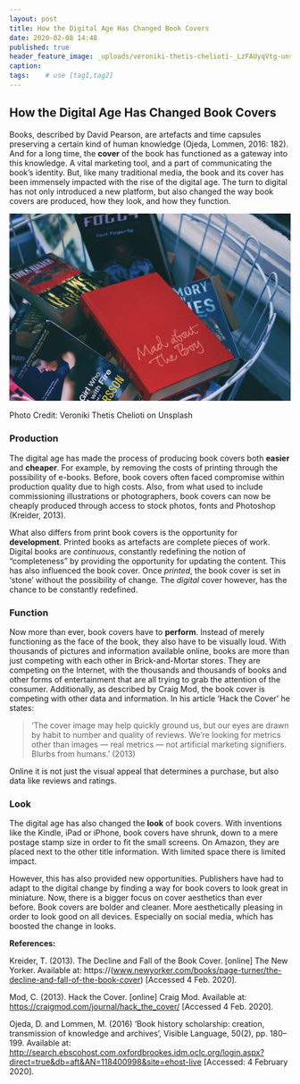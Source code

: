 ```yaml
---
layout: post
title: How the Digital Age Has Changed Book Covers
date: 2020-02-08 14:48
published: true
header_feature_image: _uploads/veroniki-thetis-chelioti-_LzFAUyqVtg-unsplash.jpg
caption:
tags:    # use [tag1,tag2]
---
```

## How the Digital Age Has Changed Book Covers

Books, described by David Pearson, are artefacts and time capsules preserving a certain kind of human knowledge (Ojeda, Lommen, 2016: 182). And for a long time, the **cover** of the book has functioned as a gateway into this knowledge. A vital marketing tool, and a part of communicating the book’s identity. But, like many traditional media, the book and its cover has been immensely impacted with the rise of the digital age. The turn to digital has not only introduced a new platform, but also changed the way book covers are produced, how they look, and how they function.

[![](/_uploads/veroniki-thetis-chelioti-_LzFAUyqVtg-unsplash.jpg)](/_uploads/veroniki-thetis-chelioti-_LzFAUyqVtg-unsplash.jpg)

Photo Credit: Veroniki Thetis Chelioti on Unsplash

### Production

The digital age has made the process of producing book covers both **easier** and **cheaper**. For example, by removing the costs of printing through the possibility of e-books. Before, book covers often faced compromise within production quality due to high costs. Also, from what used to include commissioning illustrations or photographers, book covers can now be cheaply produced through access to stock photos, fonts and Photoshop (Kreider, 2013).

What also differs from print book covers is the opportunity for **development**. Printed books as artefacts are complete pieces of work. Digital books are _continuous_, constantly redefining the notion of “completeness” by providing the opportunity for updating the content. This has also influenced the book cover. Once _printed_, the book cover is set in ‘stone’ without the possibility of change. The _digital_ cover however, has the chance to be constantly redefined.


### Function

Now more than ever, book covers have to **perform**. Instead of merely functioning as the face of the book, they also have to be visually loud. With thousands of pictures and information available online, books are more than just competing with each other in Brick-and-Mortar stores. They are competing on the Internet, with the thousands and thousands of books and other forms of entertainment that are all trying to grab the attention of the consumer. Additionally, as described by Craig Mod, the book cover is competing with other data and information. In his article ‘Hack the Cover’ he states:

> ‘The cover image may help quickly ground us, but our eyes are drawn by habit to number and quality of reviews. We’re looking for metrics other than images — real metrics — not artificial marketing signifiers. Blurbs from humans.’ (2013)

Online it is not just the visual appeal that determines a purchase, but also data like reviews and ratings.

### Look

The digital age has also changed the **look** of book covers. With inventions like the Kindle, iPad or iPhone, book covers have shrunk, down to a mere postage stamp size in order to fit the small screens. On Amazon, they are placed next to the other title information. With limited space there is limited impact.

However, this has also provided new opportunities. Publishers have had to adapt to the digital change by finding a way for book covers to look great in miniature. Now, there is a bigger focus on cover aesthetics than ever before. Book covers are bolder and cleaner. More aesthetically pleasing in order to look good on all devices. Especially on social media, which has boosted the change in looks.



**References:**

Kreider, T. (2013). The Decline and Fall of the Book Cover. [online] The New Yorker. Available at: https://(www.newyorker.com/books/page-turner/the-decline-and-fall-of-the-book-cover)
[Accessed 4 Feb. 2020].

Mod, C. (2013). Hack the Cover. [online] Craig Mod. Available at: https://craigmod.com/journal/hack_the_cover/ [Accessed 4 Feb. 2020].

Ojeda, D. and Lommen, M. (2016) ‘Book history scholarship: creation, transmission of knowledge and archives’, Visible Language, 50(2), pp. 180–199. Available at: http://search.ebscohost.com.oxfordbrookes.idm.oclc.org/login.aspx?direct=true&db=aft&AN=118400998&site=ehost-live [Accessed: 4 February 2020].
